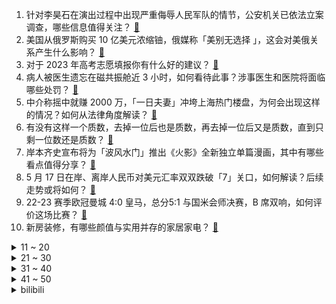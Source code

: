 1. 针对李昊石在演出过程中出现严重侮辱人民军队的情节，公安机关已依法立案调查，哪些信息值得关注？ [:link:](https://www.zhihu.com/question/601556809)
2. 美国从俄罗斯购买 10 亿美元浓缩铀，俄媒称「美别无选择 」，这会对美俄关系产生什么影响？ [:link:](https://www.zhihu.com/question/601071574)
3. 对于 2023 年高考志愿填报你有什么好的建议？ [:link:](https://www.zhihu.com/question/598956538)
4. 病人被医生遗忘在磁共振舱近 3 小时，如何看待此事？涉事医生和医院将面临哪些处罚？ [:link:](https://www.zhihu.com/question/601373169)
5. 中介称摇中就赚 2000 万，「一日夫妻」冲垮上海热门楼盘，为何会出现这样的情况？如何从法律角度解读？ [:link:](https://www.zhihu.com/question/601479415)
6. 有没有这样一个质数，去掉一位后也是质数，再去掉一位后又是质数，直到只剩一位数还是质数？ [:link:](https://www.zhihu.com/question/599300504)
7. 岸本齐史宣布将为「波风水门」推出《火影》全新独立单篇漫画，其中有哪些看点值得分享？ [:link:](https://www.zhihu.com/question/601337947)
8. 5 月 17 日在岸、离岸人民币对美元汇率双双跌破「7」关口，如何解读？后续走势或将如何？ [:link:](https://www.zhihu.com/question/601478557)
9. 22-23 赛季欧冠曼城 4:0 皇马，总分5:1 与国米会师决赛，B 席双响，如何评价这场比赛？ [:link:](https://www.zhihu.com/question/601602732)
10. 新房装修，有哪些颜值与实用并存的家居家电？ [:link:](https://www.zhihu.com/question/526860026)
<details>
<summary>11 ~ 20</summary>

11. 青年失业率首破 20%，国家统计局「将有针对性帮扶」，如何解决青年人就业难问题？ [:link:](https://www.zhihu.com/question/601290323)
12. 印尼登巴萨警方通报「中国游客巴厘岛遇害事件」，男方将女方杀害后自杀，哪些信息值得关注？ [:link:](https://www.zhihu.com/question/601479829)
13. 上海暂停笑果文化在沪全部演出，责令其深刻反省整改，有哪些信息值得关注？ [:link:](https://www.zhihu.com/question/601503908)
14. 国米主席张康阳发文庆祝进欧冠决赛，「无古人，或无来者。逆境前行，会欧洲之巅」，如何评价他的言论？ [:link:](https://www.zhihu.com/question/601466771)
15. 能量守恒定律的捍卫者们，这个永动机有什么问题？ [:link:](https://www.zhihu.com/question/412723373)
16. 中演协要求会员单位对脱口秀演员李昊石进行从业抵制，哪些信息值得关注？ [:link:](https://www.zhihu.com/question/601542640)
17. 浙江一大坝挖出超百万只白蚁，三只蚁后已生长十几年，该如何防治白蚁危害？ [:link:](https://www.zhihu.com/question/597416618)
18. 狗头萝莉出摊卖煎饼大家怎么看? [:link:](https://www.zhihu.com/question/600293513)
19. 如何评价《海贼王》漫画1084话情报？ [:link:](https://www.zhihu.com/question/600764318)
20. 2023 季中冠军赛败者组 C9 0:3 不敌 GEN 淘汰出局，如何评价这场比赛？ [:link:](https://www.zhihu.com/question/601535655)
</details>
<details>
<summary>21 ~ 30</summary>

21. 2023 年 520 ，哪些礼物适合送给老婆或老公？ [:link:](https://www.zhihu.com/question/599194348)
22. 人类有希望走出银河系吗? [:link:](https://www.zhihu.com/question/517090467)
23. 女生怎样才能让自己看起来更有气质，有哪些小细节可以提升？ [:link:](https://www.zhihu.com/question/599761249)
24. 有哪些专为年轻人设计的颜值与实力并存的高性价比空调值得入手？ [:link:](https://www.zhihu.com/question/601158016)
25. 为什么领导喜欢说“我只要看结果”？ [:link:](https://www.zhihu.com/question/593292093)
26. 生病后因男友只有口头关心而产生争吵，是我有问题吗？ [:link:](https://www.zhihu.com/question/597565580)
27. 心理非常着急但是没有行动力的人是天生懒惰吗？ [:link:](https://www.zhihu.com/question/483244051)
28. 在 520 为女朋友选择手机作为礼物时，需要考虑哪些功能？ [:link:](https://www.zhihu.com/question/601456303)
29. 为什么人类会在几千种哺乳动物中选择牛的奶来食用？ [:link:](https://www.zhihu.com/question/600299400)
30. 你认为令你最舒服的社交模式是怎样的？为什么会有这样的选择？ [:link:](https://www.zhihu.com/question/600490573)
</details>
<details>
<summary>31 ~ 40</summary>

31. 有哪些电饭煲可以同时煮饭和蒸菜，方便实用？ [:link:](https://www.zhihu.com/question/591285385)
32. 为什么感觉社交活动、方式日渐丰富的时代，我们反而失去了与人交往、爱人的能力呢？ [:link:](https://www.zhihu.com/question/599385519)
33. 100只小鸡均匀围成一个圈，每只小鸡只能向左或向右啄（等概率）相邻啄，有多少只小鸡不被啄？ [:link:](https://www.zhihu.com/question/601078599)
34. 你是否有社交卡顿、断亲、回避关系等问题？有哪些故事分享？ [:link:](https://www.zhihu.com/question/600490565)
35. 梅西下家未定，你觉得梅西未来几年的职业生涯如何规划会更有利？ [:link:](https://www.zhihu.com/question/601359002)
36. 为什么CBA中的辽宁本钢队，对于辽宁来说，甚至是东三省来说都有着特殊的意义？ [:link:](https://www.zhihu.com/question/600902319)
37. 如何严谨证明力的作用是相互的？ [:link:](https://www.zhihu.com/question/598108765)
38. 对于搭载 13 代酷睿的全新一代轻薄本，你在实际使用中有感受到哪些体验提升？ [:link:](https://www.zhihu.com/question/601350167)
39. 男朋友说他努力打工赚钱都是为了我，他很累，我该怎么办？ [:link:](https://www.zhihu.com/question/598177887)
40. 手机电池只有一年的质保时间是否真的符合当下主流的用机需求? [:link:](https://www.zhihu.com/question/601473537)
</details>
<details>
<summary>41 ~ 50</summary>

41. 多地出台政策治理「老头乐」，如何看待此事？老年人出行需求与交通安全如何平衡？ [:link:](https://www.zhihu.com/question/601435553)
42. 你们开车一个小时以上不开窗户不会觉得闷吗？ [:link:](https://www.zhihu.com/question/598999807)
43. 在职场，如何才能更快的让自己升职加薪？ [:link:](https://www.zhihu.com/question/267089247)
44. 《崩坏：星穹铁道》仙州罗浮角色「景元」实装，从不同角度有哪些分析或评价？ [:link:](https://www.zhihu.com/question/601469094)
45. 北京市文旅局依法查处「笑果脱口秀」涉案公司及个人，罚没 1467.9 万元，该事件具有哪些警示意义？ [:link:](https://www.zhihu.com/question/601459372)
46. 国民党初选结果揭晓，侯友宜获征召出战 2024 ，郭台铭发文恭喜称他是党内最好人选，哪些信息值得关注？ [:link:](https://www.zhihu.com/question/601436538)
47. 预算 500 元，哪款空气炸锅最值得买？ [:link:](https://www.zhihu.com/question/591687906)
48. 在你的城市，有哪些免费的户外无动力儿童乐园？ [:link:](https://www.zhihu.com/question/600269832)
49. 一个球员职业生涯场均10分10篮板10助攻是什么水平，能拿到顶薪吗？ [:link:](https://www.zhihu.com/question/598017318)
50. 光子在被反射后是否会有动能的损耗？为什么？ [:link:](https://www.zhihu.com/question/509589474)
</details><details>
<summary>bilibili</summary>

</details>